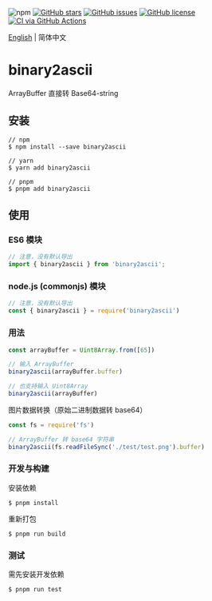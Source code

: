 ![npm](https://img.shields.io/npm/v/binary2ascii) [![GitHub stars](https://img.shields.io/github/stars/5102a/binary2ascii)](https://github.com/5102a/binary2ascii/stargazers) [![GitHub issues](https://img.shields.io/github/issues/5102a/binary2ascii)](https://github.com/5102a/binary2ascii/issues) [![GitHub license](https://img.shields.io/github/license/5102a/binary2ascii)](https://github.com/5102a/binary2ascii/blob/main/LICENSE)[![CI via GitHub Actions](https://github.com/5102a/binary2ascii/actions/workflows/main.yml/badge.svg)](https://github.com/5102a/binary2ascii/actions/workflows/main.yml)

[English](README.md) | 简体中文

# binary2ascii

ArrayBuffer 直接转 Base64-string

## 安装

```shell
// npm
$ npm install --save binary2ascii

// yarn
$ yarn add binary2ascii

// pnpm
$ pnpm add binary2ascii
```

## 使用

### ES6 模块

```javascript
// 注意，没有默认导出
import { binary2ascii } from 'binary2ascii';
```

### node.js (commonjs) 模块

```javascript
// 注意，没有默认导出
const { binary2ascii } = require('binary2ascii')
```

### 用法

```javascript
const arrayBuffer = Uint8Array.from([65])

// 输入 ArrayBuffer
binary2ascii(arrayBuffer.buffer)

// 也支持输入 Uint8Array
binary2ascii(arrayBuffer)
```

图片数据转换（原始二进制数据转 base64）

```javascript
const fs = require('fs')

// ArrayBuffer 转 base64 字符串
binary2ascii(fs.readFileSync('./test/test.png').buffer)
```

### 开发与构建

安装依赖

```shell
$ pnpm install
```

重新打包

```shell
$ pnpm run build
```

### 测试

需先安装开发依赖

```shell
$ pnpm run test
```